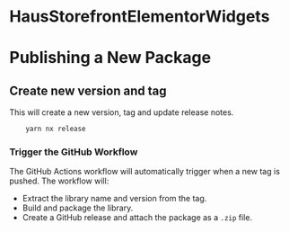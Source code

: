 # HausStorefrontElementorWidgets

# Publishing a New Package

## Create new version and tag
This will create a new version, tag and update release notes. 

```bash
    yarn nx release
```

###  Trigger the GitHub Workflow
The GitHub Actions workflow will automatically trigger when a new tag is pushed. The workflow will:
- Extract the library name and version from the tag.
- Build and package the library.
- Create a GitHub release and attach the package as a `.zip` file.

